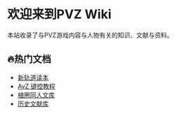 # 欢迎来到PVZ Wiki

本站收录了与PVZ游戏内容与人物有关的知识、文献与资料。

## 🔥热门文档
- [新轨道读本](./track/index.md)
- [AvZ 键控教程](./avz/index.md)
- [植圈同人文库](./fanfic/index.md)
- [历史文献库](./history/index.md)